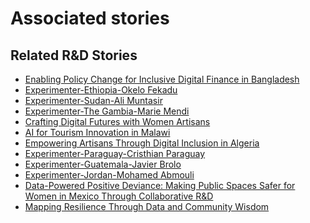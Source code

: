 # Associated stories

<!-- !!DO NOT REMOVE!! start autogenerated hyperlinks -->
## Related R&D Stories
- [Enabling Policy Change for Inclusive Digital Finance in Bangladesh](/stories/?doc=Explorers_BGD)
- [Experimenter-Ethiopia-Okelo Fekadu](/stories/?doc=Experimenters_ETH)
- [Experimenter-Sudan-Ali Muntasir](/stories/?doc=Experimenters_SDN)
- [Experimenter-The Gambia-Marie Mendi](/stories/?doc=Experimenters_GMB)
- [Crafting Digital Futures with Women Artisans](/stories/?doc=Explorers_GHA)
- [AI for Tourism Innovation in Malawi](/stories/?doc=Explorers_MWI)
- [Empowering Artisans Through Digital Inclusion in Algeria](/stories/?doc=Explorers_DZA)
- [Experimenter-Paraguay-Cristhian Paraguay](/stories/?doc=Experimenters_PRY)
- [Experimenter-Guatemala-Javier Brolo](/stories/?doc=Experimenters_GTM)
- [Experimenter-Jordan-Mohamed Abmouli](/stories/?doc=Experimenters_JOR)
- [Data-Powered Positive Deviance: Making Public Spaces Safer for Women in Mexico Through Collaborative R&D](/stories/?doc=Explorers_MEX)
- [Mapping Resilience Through Data and Community Wisdom](/stories/?doc=Explorers_SOM)
<!-- !!DO NOT REMOVE!! end autogenerated hyperlinks -->